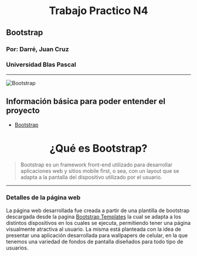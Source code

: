 ﻿

#  <center>Trabajo Practico N4
##  Bootstrap
### Por: Darré, Juan Cruz
### Universidad Blas Pascal 
---
![Bootstrap](https://serv3.raiolanetworks.es/blog/wp-content/uploads/bootstrap-social-share.png)


## Información básica para poder entender el proyecto

 - [Bootstrap](https://getbootstrap.com/)  

# <center> ¿Qué es Bootstrap?

>Bootstrap es un framework front-end utilizado para desarrollar aplicaciones web y sitios mobile first, o sea, con un layout que se adapta a la pantalla del dispositivo utilizado por el usuario.
---
### Detalles de la página web
La página web desarrollada fue creada a partir de una plantilla de bootstrap descargada desde la pagina [Bootstrap Templates](https://startbootstrap.com/themes) la cual se adapta a los distintos dispositivos en los cuales se ejecuta, permitiendo tener una página visualmente atractiva al usuario. 
La misma está planteada con la idea de presentar una aplicación desarrollada para wallpapers de celular, en la que tenemos una variedad de fondos de pantalla diseñados para todo tipo de usuarios.

